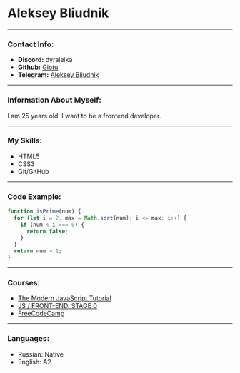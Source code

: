 # Aleksey Bliudnik

---

### Contact Info:

- **Discord:** dyraleika
- **Github:** [Giotu](https://github.com/Giotu)
- **Telegram:** [Aleksey Bliudnik](https://t.me/FullUnsk1ll)

---

### Information About Myself:

I am 25 years old. I want to be a frontend developer.

---

### My Skills:

- HTML5
- CSS3
- Git/GitHub

---

### Code Example:

```js
function isPrime(num) {
  for (let i = 2, max = Math.sqrt(num); i <= max; i++) {
    if (num % i === 0) {
      return false;
    }
  }
  return num > 1;
}
```

---

### Courses:

- [The Modern JavaScript Tutorial](https://learn.javascript.ru/)
- [JS / FRONT-END. STAGE 0](https://rs.school/js-stage0/)
- [FreeCodeCamp](https://www.freecodecamp.org/learn/2022/responsive-web-design/)

---

### Languages:

- Russian: Native
- English: A2
